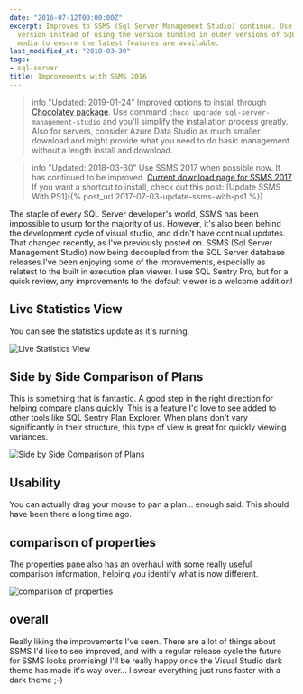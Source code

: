 ```yaml
---
date: "2016-07-12T00:00:00Z"
excerpt: Improves to SSMS (Sql Server Management Studio) continue. Use the latest
  version instead of using the version bundled in older versions of SQL Server Installation
  media to ensure the latest features are available.
last_modified_at: "2018-03-30"
tags:
- sql-server
title: Improvements with SSMS 2016
---
```


> info "Updated: 2019-01-24"
> Improved options to install through [Chocolatey package](http://bit.ly/2FYyNdS). Use command `choco upgrade sql-server-management-studio` and you'll simplify the installation process greatly.
> Also for servers, consider Azure Data Studio as much smaller download and might provide what you need to do basic management without a length install and download.

> info "Updated: 2018-03-30"
> Use SSMS 2017 when possible now. It has continued to be improved. [Current download page for SSMS 2017](http://bit.ly/2uvpSMG)
> If you want a shortcut to install, check out this post: [Update SSMS With PS1]({% post_url 2017-07-03-update-ssms-with-ps1 %})

The staple of every SQL Server developer's world, SSMS has been impossible to usurp for the majority of us. However, it's also been behind the development cycle of visual studio, and didn't have continual updates. That changed recently, as I've previously posted on. SSMS (Sql Server Management Studio) now being decoupled from the SQL Server database releases.I've been enjoying some of the improvements, especially as relatest to the built in execution plan viewer. I use SQL Sentry Pro, but for a quick review, any improvements to the default viewer is a welcome addition!

## Live Statistics View

You can see the statistics update as it's running.

![Live Statistics View](/images/live-statistics-view.png)

## Side by Side Comparison of Plans

This is something that is fantastic. A good step in the right direction for helping compare plans quickly. This is a feature I'd love to see added to other tools like SQL Sentry Plan Explorer.  When plans don't vary significantly in their structure, this type of view is great for quickly viewing variances.

![Side by Side Comparison of Plans](/images/side-by-side-comparison-of-plans.png)

## Usability

You can actually drag your mouse to pan a plan... enough said. This should have been there a long time ago.

## comparison of properties

The properties pane also has an overhaul with some really useful comparison information, helping you identify what is now different.

![comparison of properties](/images/comparison-of-properties.png)

## overall

Really liking the improvements I've seen. There are a lot of things about SSMS I'd like to see improved, and with a regular release cycle the future for SSMS looks promising!
I'll be really happy once the Visual Studio dark theme has made it's way over... I swear everything just runs faster with a dark theme ;-)
